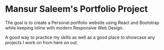 <h1>Mansur Saleem's Portfolio Project</h1>

The goal is to create a Personal portfolio website using React and Bootstrap while keeping inline with modern Responsive Web Design.

A good way to practice my skills as well as a good place to showcase any projects I work on from here on out.